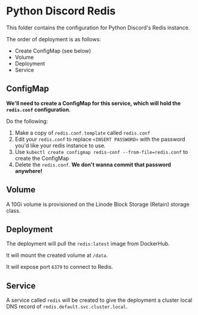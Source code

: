 # Python Discord Redis
This folder contains the configuration for Python Discord's Redis instance.

The order of deployment is as follows:
- Create ConfigMap (see below)
- Volume
- Deployment
- Service

## ConfigMap
**We'll need to create a ConfigMap for this service, which will hold the `redis.conf` configuration.**

Do the following:
1. Make a copy of `redis.conf.template` called `redis.conf`
2. Edit your `redis.conf` to replace `<INSERT PASSWORD>` with the password you'd like your redis instance to use.
3. Use `kubectl create configmap redis-conf --from-file=redis.conf` to create the ConfigMap
4. Delete the `redis.conf`. **We don't wanna commit that password anywhere!**

## Volume
A 10Gi volume is provisioned on the Linode Block Storage (Retain) storage class.

## Deployment
The deployment will pull the `redis:latest` image from DockerHub.

It will mount the created volume at `/data`.

It will expose port `6379` to connect to Redis.

## Service
A service called `redis` will be created to give the deployment a cluster local DNS record of `redis.default.svc.cluster.local`.
